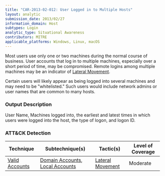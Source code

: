 ```yaml
---
title: "CAR-2013-02-012: User Logged in to Multiple Hosts"
layout: analytic
submission_date: 2013/02/27
information_domain: Host
subtypes: Login
analytic_type: Situational Awareness
contributors: MITRE
applicable_platforms: Windows, Linux, macOS
---
```


Most users use only one or two machines during the normal course of business. User accounts that log in to multiple machines, especially over a short period of time, may be compromised. Remote logins among multiple machines may be an indicator of [Lateral Movement](https://attack.mitre.org/beta/tactics/TA0008).

Certain users will likely appear as being logged into several machines and may need to be "whitelisted." Such users would include network admins or user names that are common to many hosts.

### Output Description

User Name, Machines logged into, the earliest and latest times in which users were logged into the host, the type of logon, and logon ID.


### ATT&CK Detection

|Technique|Subtechnique(s)|Tactic(s)|Level of Coverage|
|---|---|---|---|
|[Valid Accounts](https://attack.mitre.org/beta/techniques/T1078/)|[Domain Accounts](https://attack.mitre.org/beta/techniques/T1078/002/), [Local Accounts](https://attack.mitre.org/beta/techniques/T1078/003/)|[Lateral Movement](https://attack.mitre.org/beta/tactics/TA0008/)|Moderate|




